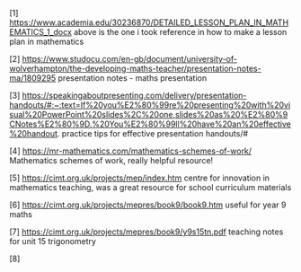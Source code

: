 [1] https://www.academia.edu/30236870/DETAILED_LESSON_PLAN_IN_MATHEMATICS_1_docx
above is the one i took reference in how to make a lesson plan in mathematics

[2] https://www.studocu.com/en-gb/document/university-of-wolverhampton/the-developing-maths-teacher/presentation-notes-ma/1809295
presentation notes - maths presentation

[3] https://speakingaboutpresenting.com/delivery/presentation-handouts/#:~:text=If%20you%E2%80%99re%20presenting%20with%20visual%20PowerPoint%20slides%2C%20one,slides%20as%20%E2%80%9CNotes%E2%80%9D.%20You%E2%80%99ll%20have%20an%20effective%20handout.
practice tips for effective presentation handouts/#

[4] https://mr-mathematics.com/mathematics-schemes-of-work/
Mathematics schemes of work, really helpful resource!

[5] https://cimt.org.uk/projects/mep/index.htm
centre for innovation in mathematics teaching, was a great resource for school curriculum materials

[6] https://cimt.org.uk/projects/mepres/book9/book9.htm
useful for year 9 maths

[7] https://cimt.org.uk/projects/mepres/book9/y9s15tn.pdf
teaching notes for unit 15 trigonometry

[8] 

